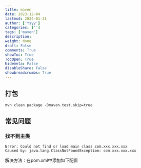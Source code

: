 ```yaml
---
title: maven
date: 2023-12-04
lastmod: 2024-01-31
author: ['Ysyy']
categories: ['']
tags: ['maven']
description: 
weight: None
draft: False
comments: True
showToc: True
TocOpen: True
hidemeta: False
disableShare: False
showbreadcrumbs: True
---
```

## 打包

```shell
mvn clean package -Dmaven.test.skip=true
```

## 常见问题

### 找不到主类

```shell
Error: Could not find or load main class com.xxx.xxx.xxx
Caused by: java.lang.ClassNotFoundException: com.xxx.xxx.xxx
```

解决方法：在pom.xml中添加如下配置

```xml

```